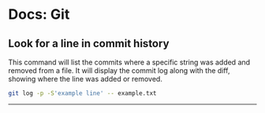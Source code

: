 # Docs: Git

## Look for a line in commit history

This command will list the commits where a specific string was added and removed from a file.
It will display the commit log along with the diff, showing where the line was added or removed.
``` bash
git log -p -S'example line' -- example.txt
```
---
